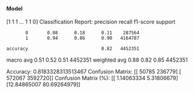 #### Model
[1 1 1 ... 1 1 0]
Classification Report:
              precision    recall  f1-score   support

           0       0.08      0.18      0.11    287564
           1       0.94      0.86      0.90   4164787

    accuracy                           0.82   4452351
   macro avg       0.51      0.52      0.51   4452351
weighted avg       0.88      0.82      0.85   4452351

Accuracy: 0.8183328313513467
Confusion Matrix:
[[  50785  236779]
 [ 572067 3592720]]
Confusion Matrix (%):
[[ 1.14063334  5.31806679]
 [12.84865007 80.69264979]]
